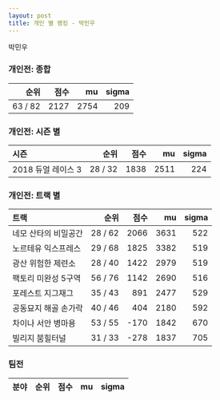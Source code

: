 ```yaml
---
layout: post
title: 개인 별 랭킹 - 박민우
---
```


박민우

### 개인전: 종합

| 순위 | 점수 | mu | sigma |
|---:|---:|---:|---:|
| 63 / 82 | 2127 | 2754 | 209 |

### 개인전: 시즌 별

| 시즌 | 순위 | 점수 | mu | sigma |
|:---|---:|---:|---:|---:|
| 2018 듀얼 레이스 3 | 28 / 32 | 1838 | 2511 | 224 |

### 개인전: 트랙 별

| 트랙 | 순위 | 점수 | mu | sigma |
|:---|---:|---:|---:|---:|
| 네모 산타의 비밀공간 | 28 / 62 | 2066 | 3631 | 522 |
| 노르테유 익스프레스 | 29 / 68 | 1825 | 3382 | 519 |
| 광산 위험한 제련소 | 28 / 40 | 1422 | 2979 | 519 |
| 팩토리 미완성 5구역 | 56 / 76 | 1142 | 2690 | 516 |
| 포레스트 지그재그 | 35 / 43 | 891 | 2477 | 529 |
| 공동묘지 해골 손가락 | 40 / 46 | 404 | 2180 | 592 |
| 차이나 서안 병마용 | 53 / 55 | -170 | 1842 | 670 |
| 빌리지 붐힐터널 | 31 / 33 | -278 | 1837 | 705 |

### 팀전

| 분야 | 순위 | 점수 | mu | sigma |
|:---|---:|---:|---:|---:|
